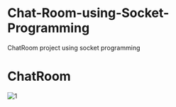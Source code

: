 # Chat-Room-using-Socket-Programming
ChatRoom project using socket programming
# ChatRoom
![1](https://user-images.githubusercontent.com/50989796/125801975-eecec3dc-d215-4643-8f0d-c32c6109a875.png)
